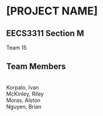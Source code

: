 # [PROJECT NAME]

<h2>EECS3311 Section M</h2>
    Team 15

<h2>Team Members</h2>
<br />Korpalo,    Ivan
<br />McKinley,   Riley
<br />Moras,      Alston
<br />Nguyen,     Brian
